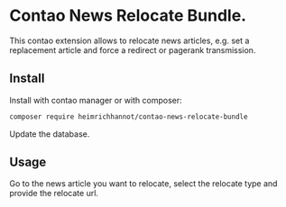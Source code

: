 # Contao News Relocate Bundle.

This contao extension allows to relocate news articles, e.g. set a replacement article and force a redirect or pagerank transmission.


## Install

Install with contao manager or with composer: 

```bash
composer require heimrichhannot/contao-news-relocate-bundle
```

Update the database.

## Usage

Go to the news article you want to relocate, select the relocate type and provide the relocate url.

